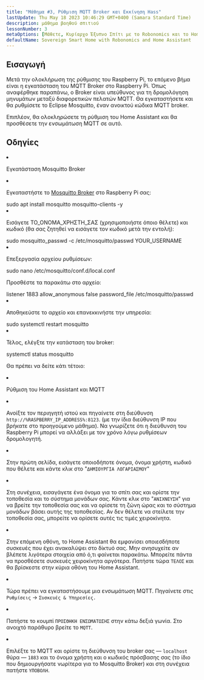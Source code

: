 ```yaml
---
title: "Μάθημα #3, Ρύθμιση MQTT Broker και Εκκίνηση Hass"
lastUpdate: Thu May 18 2023 10:46:29 GMT+0400 (Samara Standard Time)
description: μάθημα βοηθού σπιτιού
lessonNumber: 3
metaOptions: [Μάθετε, Κυρίαρχο Έξυπνο Σπίτι με το Robonomics και το Home Assistant]
defaultName: Sovereign Smart Home with Robonomics and Home Assistant
---
```


## Εισαγωγή

Μετά την ολοκλήρωση της ρύθμισης του Raspberry Pi, το επόμενο βήμα είναι η εγκατάσταση του MQTT Broker στο Raspberry Pi. Όπως αναφέρθηκε παραπάνω, ο Broker είναι υπεύθυνος για τη δρομολόγηση μηνυμάτων μεταξύ διαφορετικών πελατών MQTT. Θα εγκαταστήσετε και θα ρυθμίσετε το Eclipse Mosquitto, έναν ανοικτού κώδικα MQTT broker.

<LessonImages src="smart-house-course/lesson-3-1.jpg" alt="scheme" imageClasses="mb"/>

Επιπλέον, θα ολοκληρώσετε τη ρύθμιση του Home Assistant και θα προσθέσετε την ενσωμάτωση MQTT σε αυτό.

## Οδηγίες

<List type="numbers">

<li>


Εγκατάσταση Mosquitto Broker

<List>
<li>

Εγκαταστήστε το [Mosquitto Broker](https://mosquitto.org/) στο Raspberry Pi σας:


<LessonCodeWrapper language="bash" noLines>
sudo apt install mosquitto mosquitto-clients -y
</LessonCodeWrapper>
</li>

<li>

Εισάγετε ΤΟ_ΟΝΟΜΑ_ΧΡΗΣΤΗ_ΣΑΣ (χρησιμοποιήστε όποιο θέλετε) και κωδικό (θα σας ζητηθεί να εισάγετε τον κωδικό μετά την εντολή):

<LessonCodeWrapper language="bash" noLines codeClass="big-code">
sudo mosquitto_passwd -c /etc/mosquitto/passwd YOUR_USERNAME
</LessonCodeWrapper>

</li>

<li>

Επεξεργασία αρχείου ρυθμίσεων:

<LessonCodeWrapper language="bash" noLines>
sudo nano /etc/mosquitto/conf.d/local.conf
</LessonCodeWrapper>

Προσθέστε τα παρακάτω στο αρχείο:

<LessonCodeWrapper language="bash">
listener 1883
allow_anonymous false
password_file /etc/mosquitto/passwd
</LessonCodeWrapper>
</li>

<li>

Αποθηκεύστε το αρχείο και επανεκκινήστε την υπηρεσία:

<LessonCodeWrapper language="bash" noLines>
sudo systemctl restart mosquitto
</LessonCodeWrapper>
</li>

<li>

Τέλος, ελέγξτε την κατάσταση του broker:

<LessonCodeWrapper language="bash" noLines>
systemctl status mosquitto
</LessonCodeWrapper>

Θα πρέπει να δείτε κάτι τέτοιο:

<LessonImages src="smart-house-course/lesson-3-2.jpg" alt="code"/>
</li>
</List>
</li>

<li>

Ρύθμιση του Home Assistant και MQTT

<List>

<li>

Ανοίξτε τον περιηγητή ιστού και πηγαίνετε στη διεύθυνση <code>http://%RASPBERRY_IP_ADDRESS%:8123</code>. (με την ίδια διεύθυνση IP που βρήκατε στο προηγούμενο μάθημα). Να γνωρίζετε ότι η διεύθυνση του Raspberry Pi μπορεί να αλλάξει με τον χρόνο λόγω ρυθμίσεων δρομολογητή. 

<LessonVideo controls :videos="[{src: 'https://crustipfs.info/ipfs/QmYd1Mh2VHVyF3WgvFsN3NFkozXscnCVmEV2YG86UKtK3C', type:'mp4'}]" />

</li>

<li>

Στην πρώτη σελίδα, εισάγετε οποιοδήποτε όνομα, όνομα χρήστη, κωδικό που θέλετε και κάντε κλικ στο "<code>ΔΗΜΙΟΥΡΓΙΑ ΛΟΓΑΡΙΑΣΜΟΥ</code>"
</li>

<li>

Στη συνέχεια, εισαγάγετε ένα όνομα για το σπίτι σας και ορίστε την τοποθεσία και το σύστημα μονάδων σας. Κάντε κλικ στο "<code>ΑΝΙΧΝΕΥΣΗ</code>" για να βρείτε την τοποθεσία σας και να ορίσετε τη ζώνη ώρας και το σύστημα μονάδων βάσει αυτής της τοποθεσίας. Αν δεν θέλετε να στείλετε την τοποθεσία σας, μπορείτε να ορίσετε αυτές τις τιμές χειροκίνητα.

</li>

<li>

Στην επόμενη οθόνη, το Home Assistant θα εμφανίσει οποιεσδήποτε συσκευές που έχει ανακαλύψει στο δίκτυό σας. Μην ανησυχείτε αν βλέπετε λιγότερα στοιχεία από ό,τι φαίνεται παρακάτω. Μπορείτε πάντα να προσθέσετε συσκευές χειροκίνητα αργότερα. Πατήστε τώρα <code>ΤΕΛΟΣ</code> και θα βρίσκεστε στην κύρια οθόνη του Home Assistant.

</li>

<li>

Τώρα πρέπει να εγκαταστήσουμε μια ενσωμάτωση MQTT. Πηγαίνετε στις <code>Ρυθμίσεις</code> -> <code>Συσκευές & Υπηρεσίες.</code>

<LessonVideo controls :videos="[{src: 'https://crustipfs.info/ipfs/QmYm9qNfpGdePRHRvmahY2DgHXRfAWNN6CasEY4tFRBARr', type:'mp4'}]" />

</li>

<li>

Πατήστε το κουμπί <code>ΠΡΟΣΘΗΚΗ ΕΝΣΩΜΑΤΩΣΗΣ</code> στην κάτω δεξιά γωνία. Στο ανοιχτό παράθυρο βρείτε το <code>MQTT</code>.

</li>

<li>

Επιλέξτε το MQTT και ορίστε τη διεύθυνση του broker σας — <code>localhost</code> θύρα — <code>1883</code> και το όνομα χρήστη και ο κωδικός πρόσβασης σας (το ίδιο που δημιουργήσατε νωρίτερα για το Mosquitto Broker) και στη συνέχεια πατήστε <code>ΥΠΟΒΟΛΗ</code>.
</li>

</List>
</li>
</List>